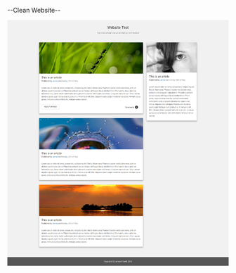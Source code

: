--Clean Website--

![Clean Website Image](screencapture-localhost-cleanwbst-1464889607979.png "Clean Website")
